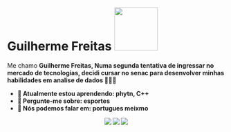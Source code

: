 # Guilherme Freitas <img src="https://img1.picmix.com/output/stamp/normal/1/0/4/0/1970401_b70f6.gif" width="100px">

Me chamo <strong>Guilherme Freitas, Numa segunda tentativa de ingressar no mercado de tecnologias, decidi cursar no senac para desenvolver minhas habilidades em analise de dados 👨🏻‍💻 

- 🚀 Atualmente estou aprendendo: <strong>phytn, C++ </strong> 
- 💬 Pergunte-me sobre: <strong> esportes </strong>
- 📣 Nós podemos falar em: <strong> portugues meixmo</strong>

<div align="center">

  <a href="#" alt="Gmail">
    <img src="https://img.shields.io/badge/-Gmail-FF0000?style=flat-square&labelColor=FF0000&logo=gmail&logoColor=white&link=mailto:guilherme.freitas221199@gmail.com"/></a>

  <a href="#" alt="guilherme freit">
    <img src="https://img.shields.io/badge/-Linkedin-0e76a8?style=flat-square&logo=Linkedin&logoColor=white&link=LINK-DO-SEU-LINKEDIN" /></a>

  <a href="#" alt="Instagram">
    <img src="https://img.shields.io/badge/-Faixca-DF0174?style=flat-square&labelColor=DF0174&logo=instagram&logoColor=white&link=LINK-DO-SEU-INSTAGRAM"/></a>

</div>
